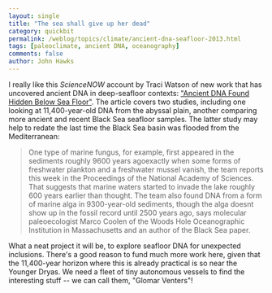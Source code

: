 ```yaml
---
layout: single 
title: "The sea shall give up her dead" 
category: quickbit
permalink: /weblog/topics/climate/ancient-dna-seafloor-2013.html
tags: [paleoclimate, ancient DNA, oceanography] 
comments: false 
author: John Hawks 
---
```


I really like this <em>ScienceNOW</em> account by Traci Watson of new work that has uncovered ancient DNA in deep-seafloor contexts: <a href="http://www.wired.com/wiredscience/2013/05/ancient-seafloor-dna/">"Ancient DNA Found Hidden Below Sea Floor"</a>. The article covers two studies, including one looking at 11,400-year-old DNA from the abyssal plain, another comparing more ancient and recent Black Sea seafloor samples. The latter study may help to redate the last time the Black Sea basin was flooded from the Mediterranean:

<blockquote>One type of marine fungus, for example, first appeared in the sediments roughly 9600 years agoexactly when some forms of freshwater plankton and a freshwater mussel vanish, the team reports this week in the Proceedings of the National Academy of Sciences. That suggests that marine waters started to invade the lake roughly 600 years earlier than thought. The team also found DNA from a form of marine alga in 9300-year-old sediments, though the alga doesnt show up in the fossil record until 2500 years ago, says molecular paleoecologist Marco Coolen of the Woods Hole Oceanographic Institution in Massachusetts and an author of the Black Sea paper.</blockquote>

What a neat project it will be, to explore seafloor DNA for unexpected inclusions. There's a good reason to fund much more work here, given that the 11,400-year horizon where this is already practical is so near the Younger Dryas. We need a fleet of tiny autonomous vessels to find the interesting stuff -- we can call them, "Glomar Venters"!


